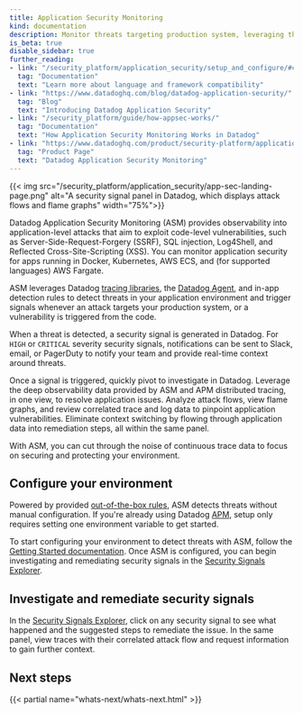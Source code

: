 ```yaml
---
title: Application Security Monitoring
kind: documentation
description: Monitor threats targeting production system, leveraging the execution context provided by distributed traces.
is_beta: true
disable_sidebar: true
further_reading:
- link: "/security_platform/application_security/setup_and_configure/#compatibility"
  tag: "Documentation"
  text: "Learn more about language and framework compatibility"
- link: "https://www.datadoghq.com/blog/datadog-application-security/"
  tag: "Blog"
  text: "Introducing Datadog Application Security"
- link: "/security_platform/guide/how-appsec-works/"
  tag: "Documentation"
  text: "How Application Security Monitoring Works in Datadog"
- link: "https://www.datadoghq.com/product/security-platform/application-security-monitoring/"
  tag: "Product Page"
  text: "Datadog Application Security Monitoring"
---
```


{{< img src="/security_platform/application_security/app-sec-landing-page.png" alt="A security signal panel in Datadog, which displays attack flows and flame graphs" width="75%">}}

Datadog Application Security Monitoring (ASM) provides observability into application-level attacks that aim to exploit code-level vulnerabilities, such as Server-Side-Request-Forgery (SSRF), SQL injection, Log4Shell, and Reflected Cross-Site-Scripting (XSS). You can monitor application security for apps running in Docker, Kubernetes, AWS ECS, and (for supported languages) AWS Fargate.

ASM leverages Datadog [tracing libraries][1], the [Datadog Agent][2], and in-app detection rules to detect threats in your application environment and trigger signals whenever an attack targets your production system, or a vulnerability is triggered from the code.

When a threat is detected, a security signal is generated in Datadog. For `HIGH` or `CRITICAL` severity security signals, notifications can be sent to Slack, email, or PagerDuty to notify your team and provide real-time context around threats.

Once a signal is triggered, quickly pivot to investigate in Datadog. Leverage the deep observability data provided by ASM and APM distributed tracing, in one view, to resolve application issues. Analyze attack flows, view flame graphs, and review correlated trace and log data to pinpoint application vulnerabilities. Eliminate context switching by flowing through application data into remediation steps, all within the same panel.

With ASM, you can cut through the noise of continuous trace data to focus on securing and protecting your environment.

## Configure your environment

Powered by provided [out-of-the-box rules][3], ASM detects threats without manual configuration. If you're already using Datadog [APM][1], setup only requires setting one environment variable to get started.

To start configuring your environment to detect threats with ASM, follow the [Getting Started documentation][4]. Once ASM is configured, you can begin investigating and remediating security signals in the [Security Signals Explorer][5].

## Investigate and remediate security signals

In the [Security Signals Explorer][5], click on any security signal to see what happened and the suggested steps to remediate the issue. In the same panel, view traces with their correlated attack flow and request information to gain further context.

## Next steps

{{< partial name="whats-next/whats-next.html" >}}

[1]: /tracing/
[2]: /agent/
[3]: /security_platform/default_rules/#cat-application-security
[4]: /security_platform/application_security/getting_started/
[5]: /security_platform/explorer/
